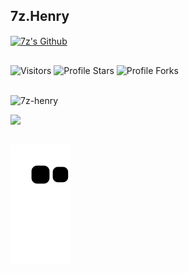 ## 7z.Henry

<a href="https://7z-henry.github.io/" target="_blank"> <img align="center" src="https://7z-henry.github.io/assets/icons/icon.png" alt="7z's Github"/></a>
##
<img src="https://komarev.com/ghpvc/?username=7z-henry&label=Profile%20Views&color=008042&style=flat&label=Visitors" alt="Visitors"></a>
<img src="https://img.shields.io/badge/dynamic/json?&label=Total%20Stars&color=008042&style=flat&style=for-the-badge&query=%24.stars&url=https://api.github-star-counter.workers.dev/user/7z-henry" alt="Profile Stars"></a>
<img src="https://img.shields.io/badge/dynamic/json?&label=Total%20Forks&color=008042&style=flat&style=for-the-badge&query=%24.forks&url=https://api.github-star-counter.workers.dev/user/7z-henry" alt="Profile Forks"></a>

##

</a><img align="center" src="https://github-readme-stats.vercel.app/api/top-langs?username=7z-henry&count_private=true&hide=procfile&theme=dark&border_color=000000&cache_seconds=1800&layout=compact&langs_count=10&custom_title=Most Used Coding Languages" alt="7z-henry" /></p> 
<a href="https://7z-henry.github.io/" target="_blank"> <img src="https://discord.c99.nl/widget/theme-4/540958304910835735.png"/></a>
##
<a href="https://7z-henry.github.io/" target="_blank"><img src="https://github.com/rafaballerini/rafaballerini/blob/output/github-contribution-grid-snake.svg" alt="Snake"></a>
##